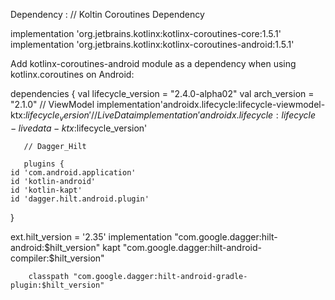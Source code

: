 Dependency :
//
Koltin Coroutines Dependency

implementation 'org.jetbrains.kotlinx:kotlinx-coroutines-core:1.5.1'
implementation 'org.jetbrains.kotlinx:kotlinx-coroutines-android:1.5.1'

Add kotlinx-coroutines-android module as a dependency when using kotlinx.coroutines on Android:



dependencies {
        val lifecycle_version = "2.4.0-alpha02"
        val arch_version = "2.1.0"
        // ViewModel
        implementation'androidx.lifecycle:lifecycle-viewmodel-ktx:$lifecycle_version'
        // LiveData
        implementation 'androidx.lifecycle:lifecycle-livedata-ktx:$lifecycle_version'
       
       
       // Dagger_Hilt 
       
       plugins {
    id 'com.android.application'
    id 'kotlin-android'
    id 'kotlin-kapt'
    id 'dagger.hilt.android.plugin'
}

 ext.hilt_version = '2.35'
    implementation "com.google.dagger:hilt-android:$hilt_version"
    kapt "com.google.dagger:hilt-android-compiler:$hilt_version"
       
       
        classpath "com.google.dagger:hilt-android-gradle-plugin:$hilt_version"


